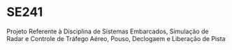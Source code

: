 # SE241
Projeto Referente à Disciplina de Sistemas Embarcados, Simulação de Radar e Controle de Tráfego Aéreo, Pouso, Declogaem e Liberação de Pista
